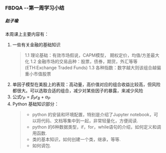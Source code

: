 ### FBDQA --第一周学习小结

##### 赵子瑜

本周课上主要内容有：

1. 一些有关金融的基础知识
   > 1.1 理论基础：有效市场假说，CAPM模型， 期权定价，均值/方差最大化
   > 1.2 金融市场的交易品种：股票，债券，期货，外汇等等(ETH:Exchange Traded Funds)
   > 1.3 各种指数：数字越大则该组合越偏重小市值股票 
2. 单因子模型在美股上的表现：高动量，高价值对应的组合收益比较高，但风险都很大。可以选取合适的组合，减少对某些因子的暴露，来减少风险
3. 公式$r_P=\beta_P r_B+\alpha_P$
4. Python 基础知识部分：
   > + python 的安装和环境配置，特别是介绍了Jupyter notebook，可以将代码、文档等集中到一起，非常轻量化，方便阅读.
   > + python 的6种数据类型，if，for，while语句的介绍，如何定义和调用函数.
   > + 类的基本知识，如何创建一个类，继承，等等.
   > + 如何调包.